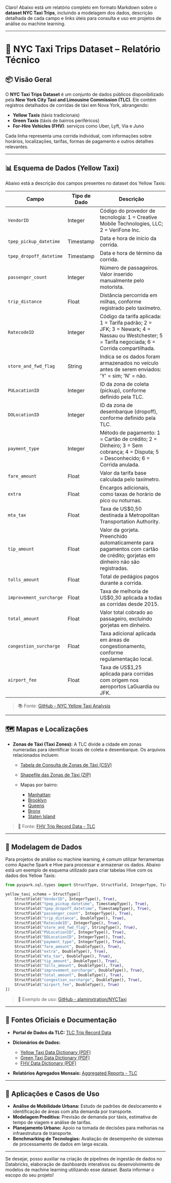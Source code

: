Claro! Abaixo está um relatório completo em formato Markdown sobre o **dataset NYC Taxi Trips**, incluindo a modelagem dos dados, descrição detalhada de cada campo e links úteis para consulta e uso em projetos de análise ou machine learning.

---

# 🗽 NYC Taxi Trips Dataset – Relatório Técnico

## 📦 Visão Geral

O **NYC Taxi Trips Dataset** é um conjunto de dados públicos disponibilizado pela **New York City Taxi and Limousine Commission (TLC)**. Ele contém registros detalhados de corridas de táxi em Nova York, abrangendo:

* **Yellow Taxis** (táxis tradicionais)
* **Green Taxis** (táxis de bairros periféricos)
* **For-Hire Vehicles (FHV)**: serviços como Uber, Lyft, Via e Juno

Cada linha representa uma corrida individual, com informações sobre horários, localizações, tarifas, formas de pagamento e outros detalhes relevantes.

---

## 📊 Esquema de Dados (Yellow Taxi)

Abaixo está a descrição dos campos presentes no dataset dos Yellow Taxis:

| Campo                   | Tipo de Dado | Descrição                                                                                                                                      |
| ----------------------- | ------------ | ---------------------------------------------------------------------------------------------------------------------------------------------- |
| `VendorID`              | Integer      | Código do provedor de tecnologia: 1 = Creative Mobile Technologies, LLC; 2 = VeriFone Inc.                                                     |
| `tpep_pickup_datetime`  | Timestamp    | Data e hora de início da corrida.                                                                                                              |
| `tpep_dropoff_datetime` | Timestamp    | Data e hora de término da corrida.                                                                                                             |
| `passenger_count`       | Integer      | Número de passageiros. Valor inserido manualmente pelo motorista.                                                                              |
| `trip_distance`         | Float        | Distância percorrida em milhas, conforme registrado pelo taxímetro.                                                                            |
| `RatecodeID`            | Integer      | Código da tarifa aplicada: 1 = Tarifa padrão; 2 = JFK; 3 = Newark; 4 = Nassau ou Westchester; 5 = Tarifa negociada; 6 = Corrida compartilhada. |
| `store_and_fwd_flag`    | String       | Indica se os dados foram armazenados no veículo antes de serem enviados: 'Y' = sim; 'N' = não.                                                 |
| `PULocationID`          | Integer      | ID da zona de coleta (pickup), conforme definido pela TLC.                                                                                     |
| `DOLocationID`          | Integer      | ID da zona de desembarque (dropoff), conforme definido pela TLC.                                                                               |
| `payment_type`          | Integer      | Método de pagamento: 1 = Cartão de crédito; 2 = Dinheiro; 3 = Sem cobrança; 4 = Disputa; 5 = Desconhecido; 6 = Corrida anulada.                |
| `fare_amount`           | Float        | Valor da tarifa base calculada pelo taxímetro.                                                                                                 |
| `extra`                 | Float        | Encargos adicionais, como taxas de horário de pico ou noturnas.                                                                                |
| `mta_tax`               | Float        | Taxa de US\$0,50 destinada à Metropolitan Transportation Authority.                                                                            |
| `tip_amount`            | Float        | Valor da gorjeta. Preenchido automaticamente para pagamentos com cartão de crédito; gorjetas em dinheiro não são registradas.                  |
| `tolls_amount`          | Float        | Total de pedágios pagos durante a corrida.                                                                                                     |
| `improvement_surcharge` | Float        | Taxa de melhoria de US\$0,30 aplicada a todas as corridas desde 2015.                                                                          |
| `total_amount`          | Float        | Valor total cobrado ao passageiro, excluindo gorjetas em dinheiro.                                                                             |
| `congestion_surcharge`  | Float        | Taxa adicional aplicada em áreas de congestionamento, conforme regulamentação local.                                                           |
| `airport_fee`           | Float        | Taxa de US\$1,25 aplicada para corridas com origem nos aeroportos LaGuardia ou JFK.                                                            |

> 📚 Fonte: [GitHub - NYC Yellow Taxi Analysis](https://github.com/cvivieca/nyc-yellow-taxi-analysis/blob/master/README.md)

---

## 🗺️ Mapas e Localizações

* **Zonas de Táxi (Taxi Zones):** A TLC divide a cidade em zonas numeradas para identificar locais de coleta e desembarque. Os arquivos relacionados incluem:

  * [Tabela de Consulta de Zonas de Táxi (CSV)](https://www.nyc.gov/assets/tlc/downloads/pdf/taxi_zone_lookup.csv)
  * [Shapefile das Zonas de Táxi (ZIP)](https://www.nyc.gov/assets/tlc/downloads/pdf/taxi_zones.zip)
  * Mapas por bairro:

    * [Manhattan](https://www.nyc.gov/assets/tlc/images/content/pages/taxi_zone_map_manhattan.jpg)
    * [Brooklyn](https://www.nyc.gov/assets/tlc/images/content/pages/taxi_zone_map_brooklyn.jpg)
    * [Queens](https://www.nyc.gov/assets/tlc/images/content/pages/taxi_zone_map_queens.jpg)
    * [Bronx](https://www.nyc.gov/assets/tlc/images/content/pages/taxi_zone_map_bronx.jpg)
    * [Staten Island](https://www.nyc.gov/assets/tlc/images/content/pages/taxi_zone_map_staten_island.jpg)

> 🔗 Fonte: [FHV Trip Record Data - TLC](https://www.nyc.gov/site/tlc/about/fhv-trip-record-data.page)

---

## 🧱 Modelagem de Dados

Para projetos de análise ou machine learning, é comum utilizar ferramentas como Apache Spark e Hive para processar e armazenar os dados. Abaixo está um exemplo de esquema utilizado para criar tabelas Hive com os dados dos Yellow Taxis:

```python
from pyspark.sql.types import StructType, StructField, IntegerType, TimestampType, DoubleType, StringType

yellow_taxi_schema = StructType([
    StructField("VendorID", IntegerType(), True),
    StructField("tpep_pickup_datetime", TimestampType(), True),
    StructField("tpep_dropoff_datetime", TimestampType(), True),
    StructField("passenger_count", IntegerType(), True),
    StructField("trip_distance", DoubleType(), True),
    StructField("RatecodeID", IntegerType(), True),
    StructField("store_and_fwd_flag", StringType(), True),
    StructField("PULocationID", IntegerType(), True),
    StructField("DOLocationID", IntegerType(), True),
    StructField("payment_type", IntegerType(), True),
    StructField("fare_amount", DoubleType(), True),
    StructField("extra", DoubleType(), True),
    StructField("mta_tax", DoubleType(), True),
    StructField("tip_amount", DoubleType(), True),
    StructField("tolls_amount", DoubleType(), True),
    StructField("improvement_surcharge", DoubleType(), True),
    StructField("total_amount", DoubleType(), True),
    StructField("congestion_surcharge", DoubleType(), True),
    StructField("airport_fee", DoubleType(), True)
])
```

> 📁 Exemplo de uso: [GitHub - alaminxtration/NYCTaxi](https://github.com/alaminxtration/NYCTaxi)

---

## 📂 Fontes Oficiais e Documentação

* **Portal de Dados da TLC:** [TLC Trip Record Data](https://www.nyc.gov/site/tlc/about/tlc-trip-record-data.page)
* **Dicionários de Dados:**

  * [Yellow Taxi Data Dictionary (PDF)](https://www.nyc.gov/assets/tlc/downloads/pdf/data_dictionary_trip_records_yellow.pdf)
  * [Green Taxi Data Dictionary (PDF)](https://www.nyc.gov/assets/tlc/downloads/pdf/data_dictionary_trip_records_green.pdf)
  * [FHV Data Dictionary (PDF)](https://www.nyc.gov/assets/tlc/downloads/pdf/data_dictionary_trip_records_fhv.pdf)
* **Relatórios Agregados Mensais:** [Aggregated Reports - TLC](https://www.nyc.gov/site/tlc/about/aggregated-reports.page)

---

## 🧠 Aplicações e Casos de Uso

* **Análise de Mobilidade Urbana:** Estudo de padrões de deslocamento e identificação de áreas com alta demanda por transporte.
* **Modelagem Preditiva:** Previsão de demanda por táxis, estimativa de tempo de viagem e análise de tarifas.
* **Planejamento Urbano:** Apoio na tomada de decisões para melhorias na infraestrutura de transporte.
* **Benchmarking de Tecnologias:** Avaliação de desempenho de sistemas de processamento de dados em larga escala.

---

Se desejar, posso auxiliar na criação de pipelines de ingestão de dados no Databricks, elaboração de dashboards interativos ou desenvolvimento de modelos de machine learning utilizando esse dataset. Basta informar o escopo do seu projeto!
